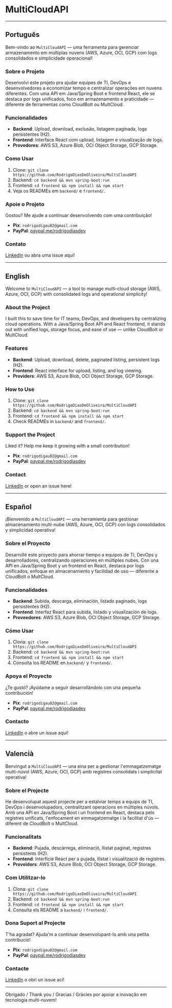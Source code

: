 # MultiCloudAPI

---

## Português

Bem-vindo ao `MultiCloudAPI` — uma ferramenta para gerenciar armazenamento em múltiplas nuvens (AWS, Azure, OCI, GCP) com logs consolidados e simplicidade operacional!

### Sobre o Projeto
Desenvolvi este projeto pra ajudar equipes de TI, DevOps e desenvolvedores a economizar tempo e centralizar operações em nuvens diferentes. Com uma API em Java/Spring Boot e frontend React, ele se destaca por logs unificados, foco em armazenamento e praticidade — diferente de ferramentas como CloudBolt ou MultCloud.

### Funcionalidades
- **Backend**: Upload, download, exclusão, listagem paginada, logs persistentes (H2).
- **Frontend**: Interface React com upload, listagem e visualização de logs.
- **Provedores**: AWS S3, Azure Blob, OCI Object Storage, GCP Storage.

### Como Usar
1. Clone: `git clone https://github.com/RodrigoDiasDeOliveira/MultiCloudAPI`
2. Backend: `cd backend && mvn spring-boot:run`
3. Frontend: `cd frontend && npm install && npm start`
4. Veja os READMEs em `backend/` e `frontend/`.

### Apoie o Projeto
Gostou? Me ajude a continuar desenvolvendo com uma contribuição!
- **Pix**: `rodrigodigau02@gmail.com`
- **PayPal**: [paypal.me/rodrigodiasdev](https://paypal.me/rodrigodiasdev)

### Contato
[LinkedIn](https://www.linkedin.com/in/rodrigodiasdeoliveiradev) ou abra uma issue aqui!

---

## English

Welcome to `MultiCloudAPI` — a tool to manage multi-cloud storage (AWS, Azure, OCI, GCP) with consolidated logs and operational simplicity!

### About the Project
I built this to save time for IT teams, DevOps, and developers by centralizing cloud operations. With a Java/Spring Boot API and React frontend, it stands out with unified logs, storage focus, and ease of use — unlike CloudBolt or MultCloud.

### Features
- **Backend**: Upload, download, delete, paginated listing, persistent logs (H2).
- **Frontend**: React interface for upload, listing, and log viewing.
- **Providers**: AWS S3, Azure Blob, OCI Object Storage, GCP Storage.

### How to Use
1. Clone: `git clone https://github.com/RodrigoDiasDeOliveira/MultiCloudAPI`
2. Backend: `cd backend && mvn spring-boot:run`
3. Frontend: `cd frontend && npm install && npm start`
4. Check READMEs in `backend/` and `frontend/`.

### Support the Project
Liked it? Help me keep it growing with a small contribution!
- **Pix**: `rodrigodigau02@gmail.com`
- **PayPal**: [paypal.me/rodrigodiasdev](https://paypal.me/rodrigodiasdev)

### Contact
[LinkedIn](https://www.linkedin.com/in/rodrigodiasdeoliveiradev) or open an issue here!

---

## Español

¡Bienvenido a `MultiCloudAPI` — una herramienta para gestionar almacenamiento multi-nube (AWS, Azure, OCI, GCP) con logs consolidados y simplicidad operativa!

### Sobre el Proyecto
Desarrollé este proyecto para ahorrar tiempo a equipos de TI, DevOps y desarrolladores, centralizando operaciones en múltiples nubes. Con una API en Java/Spring Boot y un frontend en React, destaca por logs unificados, enfoque en almacenamiento y facilidad de uso — diferente a CloudBolt o MultCloud.

### Funcionalidades
- **Backend**: Subida, descarga, eliminación, listado paginado, logs persistentes (H2).
- **Frontend**: Interfaz React para subida, listado y visualización de logs.
- **Proveedores**: AWS S3, Azure Blob, OCI Object Storage, GCP Storage.

### Cómo Usar
1. Clona: `git clone https://github.com/RodrigoDiasDeOliveira/MultiCloudAPI`
2. Backend: `cd backend && mvn spring-boot:run`
3. Frontend: `cd frontend && npm install && npm start`
4. Consulta los README en `backend/` y `frontend/`.

### Apoya el Proyecto
¿Te gustó? ¡Ayúdame a seguir desarrollándolo con una pequeña contribución!
- **Pix**: `rodrigodigau02@gmail.com`
- **PayPal**: [paypal.me/rodrigodiasdev](https://paypal.me/rodrigodiasdev)

### Contacto
[LinkedIn](https://www.linkedin.com/in/rodrigodiasdeoliveiradev) o abre un issue aquí!

---

## Valencià 

Benvingut a `MultiCloudAPI` — una eina per a gestionar l'emmagatzematge multi-núvol (AWS, Azure, OCI, GCP) amb registres consolidats i simplicitat operativa!

### Sobre el Projecte
He desenvolupat aquest projecte per a estalviar temps a equips de TI, DevOps i desenvolupadors, centralitzant operacions en múltiples núvols. Amb una API en Java/Spring Boot i un frontend en React, destaca pels registres unificats, l'enfocament en emmagatzematge i la facilitat d'ús — diferent de CloudBolt o MultCloud.

### Funcionalitats
- **Backend**: Pujada, descàrrega, eliminació, llistat paginat, registres persistents (H2).
- **Frontend**: Interfície React per a pujada, llistat i visualització de registres.
- **Proveïdors**: AWS S3, Azure Blob, OCI Object Storage, GCP Storage.

### Com Utilitzar-lo
1. Clona: `git clone https://github.com/RodrigoDiasDeOliveira/MultiCloudAPI`
2. Backend: `cd backend && mvn spring-boot:run`
3. Frontend: `cd frontend && npm install && npm start`
4. Consulta els README a `backend/` i `frontend/`.

### Dona Suport al Projecte
T'ha agradat? Ajuda'm a continuar desenvolupant-lo amb una petita contribució!
- **Pix**: `rodrigodigau02@gmail.com`
- **PayPal**: [paypal.me/rodrigodiasdev](https://paypal.me/rodrigodiasdev)

### Contacte
[LinkedIn](https://www.linkedin.com/in/rodrigodiasdeoliveiradev) o obri un issue ací!

---

Obrigado / Thank you / Gracias / Gràcies por apoiar a inovação em tecnologia multi-nuvem!